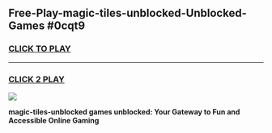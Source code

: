 
## Free-Play-magic-tiles-unblocked-Unblocked-Games #0cqt9
<h3>
<a href="https://news.freeplayer.one?title=magic-tiles-unblocked&ref=8M">CLICK TO PLAY</a></h3>
<hr>

<h3>
<a href="https://news.freeplayer.one?title=magic-tiles-unblocked&ref=8M">CLICK 2 PLAY</a>
  
</h3>

<a href="https://news.freeplayer.one?title=magic-tiles-unblocked&ref=8M"><img src="https://clearcache.store/games.png"></a>


**magic-tiles-unblocked games unblocked: Your Gateway to Fun and Accessible Online Gaming**
